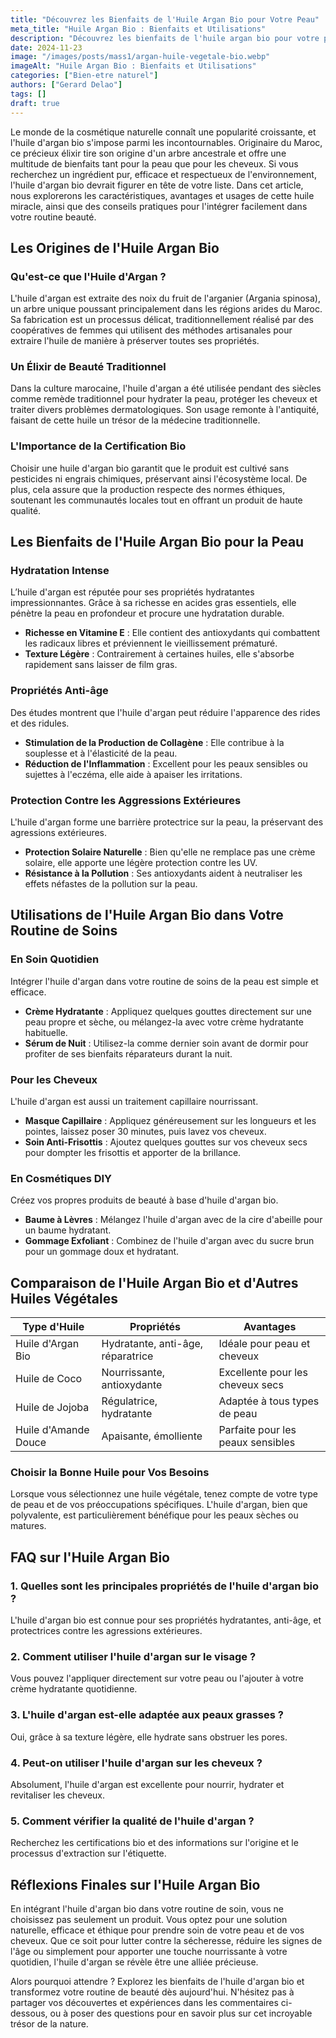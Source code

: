 ```yaml
---
title: "Découvrez les Bienfaits de l'Huile Argan Bio pour Votre Peau"
meta_title: "Huile Argan Bio : Bienfaits et Utilisations"
description: "Découvrez les bienfaits de l'huile argan bio pour votre peau. Apprenez son utilisation, ses propriétés et pourquoi elle est essentielle en cosmétique."
date: 2024-11-23
image: "/images/posts/mass1/argan-huile-vegetale-bio.webp"
imageAlt: "Huile Argan Bio : Bienfaits et Utilisations"
categories: ["Bien-etre naturel"]
authors: ["Gerard Delao"]
tags: []
draft: true
---
```


Le monde de la cosmétique naturelle connaît une popularité croissante, et l'huile d'argan bio s'impose parmi les incontournables. Originaire du Maroc, ce précieux élixir tire son origine d'un arbre ancestrale et offre une multitude de bienfaits tant pour la peau que pour les cheveux. Si vous recherchez un ingrédient pur, efficace et respectueux de l'environnement, l'huile d'argan bio devrait figurer en tête de votre liste. Dans cet article, nous explorerons les caractéristiques, avantages et usages de cette huile miracle, ainsi que des conseils pratiques pour l'intégrer facilement dans votre routine beauté.

## Les Origines de l'Huile Argan Bio

### Qu'est-ce que l'Huile d'Argan ?

L'huile d'argan est extraite des noix du fruit de l'arganier (Argania spinosa), un arbre unique poussant principalement dans les régions arides du Maroc. Sa fabrication est un processus délicat, traditionnellement réalisé par des coopératives de femmes qui utilisent des méthodes artisanales pour extraire l'huile de manière à préserver toutes ses propriétés.

### Un Élixir de Beauté Traditionnel

Dans la culture marocaine, l'huile d'argan a été utilisée pendant des siècles comme remède traditionnel pour hydrater la peau, protéger les cheveux et traiter divers problèmes dermatologiques. Son usage remonte à l'antiquité, faisant de cette huile un trésor de la médecine traditionnelle.

### L'Importance de la Certification Bio

Choisir une huile d'argan bio garantit que le produit est cultivé sans pesticides ni engrais chimiques, préservant ainsi l'écosystème local. De plus, cela assure que la production respecte des normes éthiques, soutenant les communautés locales tout en offrant un produit de haute qualité.

## Les Bienfaits de l'Huile Argan Bio pour la Peau

### Hydratation Intense

L’huile d'argan est réputée pour ses propriétés hydratantes impressionnantes. Grâce à sa richesse en acides gras essentiels, elle pénètre la peau en profondeur et procure une hydratation durable. 

- **Richesse en Vitamine E** : Elle contient des antioxydants qui combattent les radicaux libres et préviennent le vieillissement prématuré.
- **Texture Légère** : Contrairement à certaines huiles, elle s'absorbe rapidement sans laisser de film gras.

### Propriétés Anti-âge

Des études montrent que l'huile d'argan peut réduire l'apparence des rides et des ridules. 

- **Stimulation de la Production de Collagène** : Elle contribue à la souplesse et à l'élasticité de la peau.
- **Réduction de l'Inflammation** : Excellent pour les peaux sensibles ou sujettes à l'eczéma, elle aide à apaiser les irritations.

### Protection Contre les Aggressions Extérieures

L'huile d'argan forme une barrière protectrice sur la peau, la préservant des agressions extérieures. 

- **Protection Solaire Naturelle** : Bien qu'elle ne remplace pas une crème solaire, elle apporte une légère protection contre les UV.
- **Résistance à la Pollution** : Ses antioxydants aident à neutraliser les effets néfastes de la pollution sur la peau.

## Utilisations de l'Huile Argan Bio dans Votre Routine de Soins

### En Soin Quotidien

Intégrer l'huile d'argan dans votre routine de soins de la peau est simple et efficace. 

- **Crème Hydratante** : Appliquez quelques gouttes directement sur une peau propre et sèche, ou mélangez-la avec votre crème hydratante habituelle.
- **Sérum de Nuit** : Utilisez-la comme dernier soin avant de dormir pour profiter de ses bienfaits réparateurs durant la nuit.

### Pour les Cheveux

L'huile d'argan est aussi un traitement capillaire nourrissant. 

- **Masque Capillaire** : Appliquez généreusement sur les longueurs et les pointes, laissez poser 30 minutes, puis lavez vos cheveux.
- **Soin Anti-Frisottis** : Ajoutez quelques gouttes sur vos cheveux secs pour dompter les frisottis et apporter de la brillance.

### En Cosmétiques DIY

Créez vos propres produits de beauté à base d'huile d'argan bio.

- **Baume à Lèvres** : Mélangez l'huile d'argan avec de la cire d'abeille pour un baume hydratant.
- **Gommage Exfoliant** : Combinez de l'huile d'argan avec du sucre brun pour un gommage doux et hydratant.

## Comparaison de l'Huile Argan Bio et d'Autres Huiles Végétales

| Type d'Huile        | Propriétés                       | Avantages                       |
|---------------------|----------------------------------|----------------------------------|
| Huile d'Argan Bio   | Hydratante, anti-âge, réparatrice| Idéale pour peau et cheveux      |
| Huile de Coco       | Nourrissante, antioxydante      | Excellente pour les cheveux secs |
| Huile de Jojoba     | Régulatrice, hydratante         | Adaptée à tous types de peau     |
| Huile d'Amande Douce| Apaisante, émolliente           | Parfaite pour les peaux sensibles|

### Choisir la Bonne Huile pour Vos Besoins

Lorsque vous sélectionnez une huile végétale, tenez compte de votre type de peau et de vos préoccupations spécifiques. L'huile d'argan, bien que polyvalente, est particulièrement bénéfique pour les peaux sèches ou matures.

## FAQ sur l'Huile Argan Bio

### 1. Quelles sont les principales propriétés de l'huile d'argan bio ?
L'huile d'argan bio est connue pour ses propriétés hydratantes, anti-âge, et protectrices contre les agressions extérieures.

### 2. Comment utiliser l'huile d'argan sur le visage ?
Vous pouvez l'appliquer directement sur votre peau ou l'ajouter à votre crème hydratante quotidienne.

### 3. L'huile d'argan est-elle adaptée aux peaux grasses ?
Oui, grâce à sa texture légère, elle hydrate sans obstruer les pores.

### 4. Peut-on utiliser l'huile d'argan sur les cheveux ?
Absolument, l'huile d'argan est excellente pour nourrir, hydrater et revitaliser les cheveux.

### 5. Comment vérifier la qualité de l'huile d'argan ?
Recherchez les certifications bio et des informations sur l'origine et le processus d'extraction sur l'étiquette.

## Réflexions Finales sur l'Huile Argan Bio

En intégrant l'huile d'argan bio dans votre routine de soin, vous ne choisissez pas seulement un produit. Vous optez pour une solution naturelle, efficace et éthique pour prendre soin de votre peau et de vos cheveux. Que ce soit pour lutter contre la sécheresse, réduire les signes de l'âge ou simplement pour apporter une touche nourrissante à votre quotidien, l'huile d'argan se révèle être une alliée précieuse.

Alors pourquoi attendre ? Explorez les bienfaits de l'huile d'argan bio et transformez votre routine de beauté dès aujourd'hui. N'hésitez pas à partager vos découvertes et expériences dans les commentaires ci-dessous, ou à poser des questions pour en savoir plus sur cet incroyable trésor de la nature.

